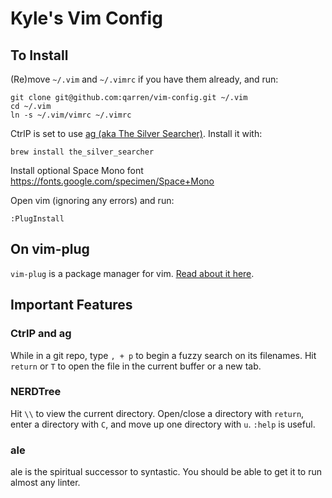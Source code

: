 # Kyle's Vim Config

## To Install

(Re)move `~/.vim` and `~/.vimrc` if you have them already, and run:

    git clone git@github.com:qarren/vim-config.git ~/.vim
    cd ~/.vim
    ln -s ~/.vim/vimrc ~/.vimrc

CtrlP is set to use [ag (aka The Silver Searcher)](https://github.com/ggreer/the_silver_searcher). Install it with:

    brew install the_silver_searcher

Install optional Space Mono font https://fonts.google.com/specimen/Space+Mono

Open vim (ignoring any errors) and run:

    :PlugInstall


## On vim-plug

`vim-plug` is a package manager for vim. [Read about it here](https://github.com/junegunn/vim-plug).


## Important Features

### CtrlP and ag

While in a git repo, type `, + p` to begin a fuzzy search on its filenames. Hit `return` or `T` to open the file in the current buffer or a new tab.

### NERDTree

Hit `\\` to view the current directory. Open/close a directory with `return`, enter a directory with `C`, and move up one directory with `u`. `:help` is useful.

### ale

ale is the spiritual successor to syntastic. You should be able to get it to run almost any linter.
